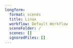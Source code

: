 ```yaml
---
longform:
  format: scenes
  title: Linux
  workflow: Default Workflow
  sceneFolder: /
  scenes: []
  ignoredFiles: []
---
```

